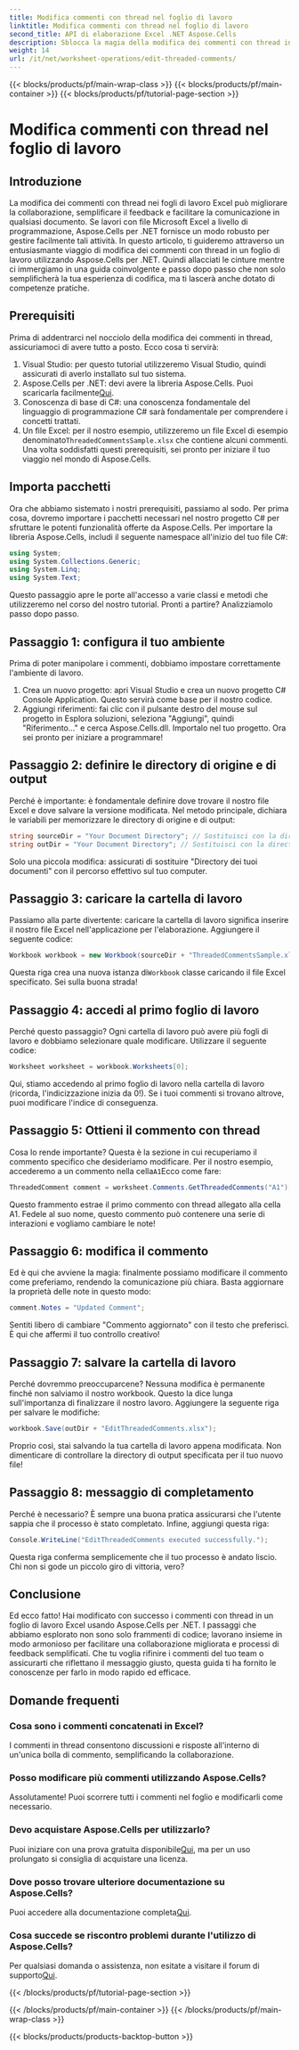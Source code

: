 ```yaml
---
title: Modifica commenti con thread nel foglio di lavoro
linktitle: Modifica commenti con thread nel foglio di lavoro
second_title: API di elaborazione Excel .NET Aspose.Cells
description: Sblocca la magia della modifica dei commenti con thread in Excel usando Aspose.Cells per .NET! Segui la nostra guida passo dopo passo e padroneggia i tuoi documenti con facilità.
weight: 14
url: /it/net/worksheet-operations/edit-threaded-comments/
---
```


{{< blocks/products/pf/main-wrap-class >}}
{{< blocks/products/pf/main-container >}}
{{< blocks/products/pf/tutorial-page-section >}}

# Modifica commenti con thread nel foglio di lavoro

## Introduzione
La modifica dei commenti con thread nei fogli di lavoro Excel può migliorare la collaborazione, semplificare il feedback e facilitare la comunicazione in qualsiasi documento. Se lavori con file Microsoft Excel a livello di programmazione, Aspose.Cells per .NET fornisce un modo robusto per gestire facilmente tali attività. In questo articolo, ti guideremo attraverso un entusiasmante viaggio di modifica dei commenti con thread in un foglio di lavoro utilizzando Aspose.Cells per .NET. Quindi allacciati le cinture mentre ci immergiamo in una guida coinvolgente e passo dopo passo che non solo semplificherà la tua esperienza di codifica, ma ti lascerà anche dotato di competenze pratiche.
## Prerequisiti
Prima di addentrarci nel nocciolo della modifica dei commenti in thread, assicuriamoci di avere tutto a posto. Ecco cosa ti servirà:
1. Visual Studio: per questo tutorial utilizzeremo Visual Studio, quindi assicurati di averlo installato sul tuo sistema.
2.  Aspose.Cells per .NET: devi avere la libreria Aspose.Cells. Puoi scaricarla facilmente[Qui](https://releases.aspose.com/cells/net/).
3. Conoscenza di base di C#: una conoscenza fondamentale del linguaggio di programmazione C# sarà fondamentale per comprendere i concetti trattati.
4.  Un file Excel: per il nostro esempio, utilizzeremo un file Excel di esempio denominato`ThreadedCommentsSample.xlsx` che contiene alcuni commenti.
Una volta soddisfatti questi prerequisiti, sei pronto per iniziare il tuo viaggio nel mondo di Aspose.Cells.
## Importa pacchetti
Ora che abbiamo sistemato i nostri prerequisiti, passiamo al sodo. Per prima cosa, dovremo importare i pacchetti necessari nel nostro progetto C# per sfruttare le potenti funzionalità offerte da Aspose.Cells.
Per importare la libreria Aspose.Cells, includi il seguente namespace all'inizio del tuo file C#:
```csharp
using System;
using System.Collections.Generic;
using System.Linq;
using System.Text;
```
Questo passaggio apre le porte all'accesso a varie classi e metodi che utilizzeremo nel corso del nostro tutorial. 
Pronti a partire? Analizziamolo passo dopo passo.
## Passaggio 1: configura il tuo ambiente
Prima di poter manipolare i commenti, dobbiamo impostare correttamente l'ambiente di lavoro.
1. Crea un nuovo progetto: apri Visual Studio e crea un nuovo progetto C# Console Application. Questo servirà come base per il nostro codice.
2. Aggiungi riferimenti: fai clic con il pulsante destro del mouse sul progetto in Esplora soluzioni, seleziona "Aggiungi", quindi "Riferimento..." e cerca Aspose.Cells.dll. Importalo nel tuo progetto. 
Ora sei pronto per iniziare a programmare!
## Passaggio 2: definire le directory di origine e di output
Perché è importante: è fondamentale definire dove trovare il nostro file Excel e dove salvare la versione modificata.
Nel metodo principale, dichiara le variabili per memorizzare le directory di origine e di output:
```csharp
string sourceDir = "Your Document Directory"; // Sostituisci con la directory effettiva
string outDir = "Your Document Directory"; // Sostituisci con la directory effettiva
```
Solo una piccola modifica: assicurati di sostituire "Directory dei tuoi documenti" con il percorso effettivo sul tuo computer. 
## Passaggio 3: caricare la cartella di lavoro
Passiamo alla parte divertente: caricare la cartella di lavoro significa inserire il nostro file Excel nell'applicazione per l'elaborazione.
Aggiungere il seguente codice:
```csharp
Workbook workbook = new Workbook(sourceDir + "ThreadedCommentsSample.xlsx");
```
 Questa riga crea una nuova istanza di`Workbook` classe caricando il file Excel specificato. Sei sulla buona strada!
## Passaggio 4: accedi al primo foglio di lavoro
Perché questo passaggio? Ogni cartella di lavoro può avere più fogli di lavoro e dobbiamo selezionare quale modificare.
Utilizzare il seguente codice:
```csharp
Worksheet worksheet = workbook.Worksheets[0];
```
Qui, stiamo accedendo al primo foglio di lavoro nella cartella di lavoro (ricorda, l'indicizzazione inizia da 0!). Se i tuoi commenti si trovano altrove, puoi modificare l'indice di conseguenza.
## Passaggio 5: Ottieni il commento con thread
Cosa lo rende importante? Questa è la sezione in cui recuperiamo il commento specifico che desideriamo modificare.
 Per il nostro esempio, accederemo a un commento nella cella`A1`Ecco come fare:
```csharp
ThreadedComment comment = worksheet.Comments.GetThreadedComments("A1")[0];
```
Questo frammento estrae il primo commento con thread allegato alla cella A1. Fedele al suo nome, questo commento può contenere una serie di interazioni e vogliamo cambiare le note!
## Passaggio 6: modifica il commento
Ed è qui che avviene la magia: finalmente possiamo modificare il commento come preferiamo, rendendo la comunicazione più chiara.
Basta aggiornare la proprietà delle note in questo modo:
```csharp
comment.Notes = "Updated Comment";
```
Sentiti libero di cambiare "Commento aggiornato" con il testo che preferisci. È qui che affermi il tuo controllo creativo!
## Passaggio 7: salvare la cartella di lavoro
Perché dovremmo preoccuparcene? Nessuna modifica è permanente finché non salviamo il nostro workbook. Questo la dice lunga sull'importanza di finalizzare il nostro lavoro.
Aggiungere la seguente riga per salvare le modifiche:
```csharp
workbook.Save(outDir + "EditThreadedComments.xlsx");
```
Proprio così, stai salvando la tua cartella di lavoro appena modificata. Non dimenticare di controllare la directory di output specificata per il tuo nuovo file!
## Passaggio 8: messaggio di completamento
Perché è necessario? È sempre una buona pratica assicurarsi che l'utente sappia che il processo è stato completato.
Infine, aggiungi questa riga:
```csharp
Console.WriteLine("EditThreadedComments executed successfully.");
```
Questa riga conferma semplicemente che il tuo processo è andato liscio. Chi non si gode un piccolo giro di vittoria, vero?
## Conclusione
Ed ecco fatto! Hai modificato con successo i commenti con thread in un foglio di lavoro Excel usando Aspose.Cells per .NET. I passaggi che abbiamo esplorato non sono solo frammenti di codice; lavorano insieme in modo armonioso per facilitare una collaborazione migliorata e processi di feedback semplificati. Che tu voglia rifinire i commenti del tuo team o assicurarti che riflettano il messaggio giusto, questa guida ti ha fornito le conoscenze per farlo in modo rapido ed efficace.
## Domande frequenti
### Cosa sono i commenti concatenati in Excel?
I commenti in thread consentono discussioni e risposte all'interno di un'unica bolla di commento, semplificando la collaborazione.
### Posso modificare più commenti utilizzando Aspose.Cells?
Assolutamente! Puoi scorrere tutti i commenti nel foglio e modificarli come necessario.
### Devo acquistare Aspose.Cells per utilizzarlo?
 Puoi iniziare con una prova gratuita disponibile[Qui](https://releases.aspose.com/), ma per un uso prolungato si consiglia di acquistare una licenza.
### Dove posso trovare ulteriore documentazione su Aspose.Cells?
 Puoi accedere alla documentazione completa[Qui](https://reference.aspose.com/cells/net/).
### Cosa succede se riscontro problemi durante l'utilizzo di Aspose.Cells?
Per qualsiasi domanda o assistenza, non esitate a visitare il forum di supporto[Qui](https://forum.aspose.com/c/cells/9).

{{< /blocks/products/pf/tutorial-page-section >}}

{{< /blocks/products/pf/main-container >}}
{{< /blocks/products/pf/main-wrap-class >}}

{{< blocks/products/products-backtop-button >}}
